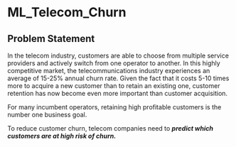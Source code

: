 # ML_Telecom_Churn

## Problem Statement

In the telecom industry, customers are able to choose from multiple service providers and actively switch from one operator to another. In this highly competitive market, the telecommunications industry experiences an average of 15-25% annual churn rate. Given the fact that it costs 5-10 times more to acquire a new customer than to retain an existing one, customer retention has now become even more important than customer acquisition.     

For many incumbent operators, retaining high profitable customers is the number one business goal.     

To reduce customer churn, telecom companies need to ___predict which customers are at high risk of churn.___
